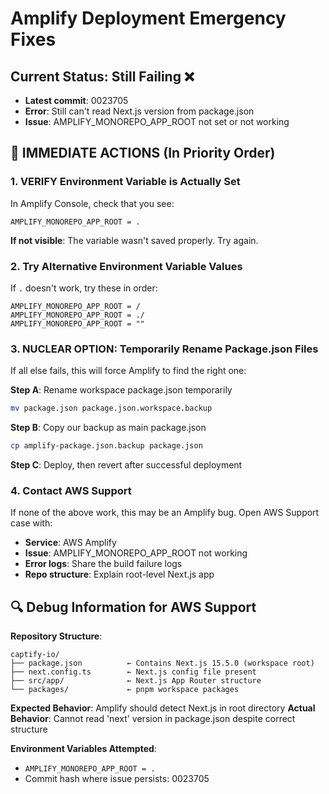 # Amplify Deployment Emergency Fixes

## Current Status: Still Failing ❌
- **Latest commit**: 0023705 
- **Error**: Still can't read Next.js version from package.json
- **Issue**: AMPLIFY_MONOREPO_APP_ROOT not set or not working

## 🚨 IMMEDIATE ACTIONS (In Priority Order)

### 1. VERIFY Environment Variable is Actually Set
In Amplify Console, check that you see:
```
AMPLIFY_MONOREPO_APP_ROOT = .
```
**If not visible**: The variable wasn't saved properly. Try again.

### 2. Try Alternative Environment Variable Values
If `.` doesn't work, try these in order:
```
AMPLIFY_MONOREPO_APP_ROOT = /
AMPLIFY_MONOREPO_APP_ROOT = ./
AMPLIFY_MONOREPO_APP_ROOT = ""
```

### 3. NUCLEAR OPTION: Temporarily Rename Package.json Files
If all else fails, this will force Amplify to find the right one:

**Step A**: Rename workspace package.json temporarily
```bash
mv package.json package.json.workspace.backup
```

**Step B**: Copy our backup as main package.json
```bash
cp amplify-package.json.backup package.json
```

**Step C**: Deploy, then revert after successful deployment

### 4. Contact AWS Support
If none of the above work, this may be an Amplify bug. Open AWS Support case with:
- **Service**: AWS Amplify
- **Issue**: AMPLIFY_MONOREPO_APP_ROOT not working
- **Error logs**: Share the build failure logs
- **Repo structure**: Explain root-level Next.js app

## 🔍 Debug Information for AWS Support

**Repository Structure**:
```
captify-io/
├── package.json          ← Contains Next.js 15.5.0 (workspace root)
├── next.config.ts        ← Next.js config file present
├── src/app/              ← Next.js App Router structure
└── packages/             ← pnpm workspace packages
```

**Expected Behavior**: Amplify should detect Next.js in root directory
**Actual Behavior**: Cannot read 'next' version in package.json despite correct structure

**Environment Variables Attempted**:
- `AMPLIFY_MONOREPO_APP_ROOT = .`
- Commit hash where issue persists: 0023705
